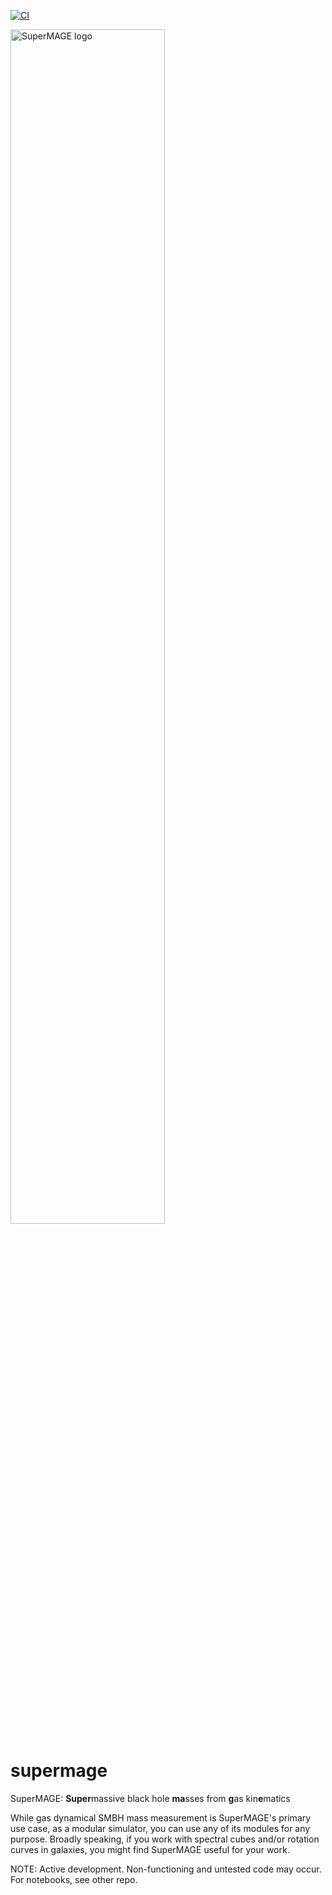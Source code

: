[![CI](https://img.shields.io/badge/pre--commit-enabled-brightgreen?logo=pre-commit&logoColor=white)](https://github.com/pre-commit/pre-commit)

<picture>
  <source media="(prefers-color-scheme: dark)" srcset="https://github.com/mjyb16/supermage/blob/master/SuperMAGE%20logo_text.svg" width="70%" height="70%">
  <source media="(prefers-color-scheme: light)" srcset="https://github.com/mjyb16/supermage/blob/master/SuperMAGE%20logo_text.svg" width="70%" height="70%">
  <img alt="SuperMAGE logo" src="https://github.com/mjyb16/supermage/blob/master/SuperMAGE%20logo_text.svg" width="70%">
</picture>

# supermage
SuperMAGE: **Super**massive black hole **ma**sses from **g**as kin**e**matics

While gas dynamical SMBH mass measurement is SuperMAGE's primary use case, as a modular simulator, you can use any of its modules for any purpose. Broadly speaking, if you work with spectral cubes and/or rotation curves in galaxies, you might find SuperMAGE useful for your work.

NOTE: Active development. Non-functioning and untested code may occur. For notebooks, see other repo.
